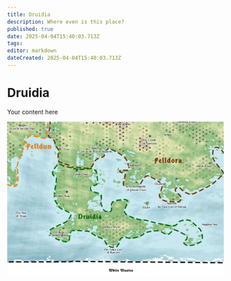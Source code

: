 ```yaml
---
title: Druidia
description: Where even is this place?
published: true
date: 2025-04-04T15:40:03.713Z
tags: 
editor: markdown
dateCreated: 2025-04-04T15:40:03.713Z
---
```


# Druidia
Your content here

![druidia.webp](/maps/mardun/druidia.webp)